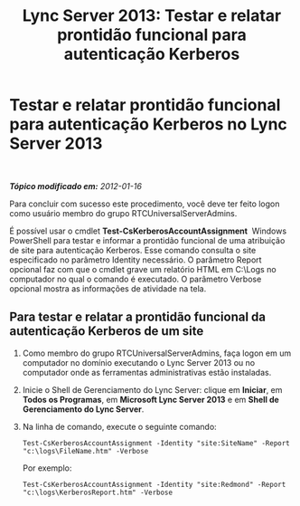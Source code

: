 ﻿---
title: 'Lync Server 2013: Testar e relatar prontidão funcional para autenticação Kerberos'
TOCTitle: Testar e relatar prontidão funcional para autenticação Kerberos
ms:assetid: d52c39e5-747d-4f29-88aa-30fd6f26b99c
ms:mtpsurl: https://technet.microsoft.com/pt-br/library/Gg398925(v=OCS.15)
ms:contentKeyID: 49308235
ms.date: 05/19/2016
mtps_version: v=OCS.15
ms.translationtype: HT
---

# Testar e relatar prontidão funcional para autenticação Kerberos no Lync Server 2013

 

_**Tópico modificado em:** 2012-01-16_

Para concluir com sucesso este procedimento, você deve ter feito logon como usuário membro do grupo RTCUniversalServerAdmins.

É possível usar o cmdlet **Test-CsKerberosAccountAssignment**  Windows PowerShell para testar e informar a prontidão funcional de uma atribuição de site para autenticação Kerberos. Esse comando consulta o site especificado no parâmetro Identity necessário. O parâmetro Report opcional faz com que o cmdlet grave um relatório HTML em C:\\Logs no computador no qual o comando é executado. O parâmetro Verbose opcional mostra as informações de atividade na tela.

## Para testar e relatar a prontidão funcional da autenticação Kerberos de um site

1.  Como membro do grupo RTCUniversalServerAdmins, faça logon em um computador no domínio executando o Lync Server 2013 ou no computador onde as ferramentas administrativas estão instaladas.

2.  Inicie o Shell de Gerenciamento do Lync Server: clique em **Iniciar**, em **Todos os Programas**, em **Microsoft Lync Server 2013** e em **Shell de Gerenciamento do Lync Server**.

3.  Na linha de comando, execute o seguinte comando:
    
        Test-CsKerberosAccountAssignment -Identity "site:SiteName" -Report "c:\logs\FileName.htm" -Verbose
    
    Por exemplo:
    
        Test-CsKerberosAccountAssignment -Identity "site:Redmond" -Report "c:\logs\KerberosReport.htm" -Verbose

